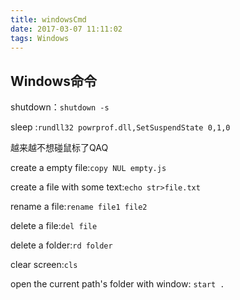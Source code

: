 ```yaml
---
title: windowsCmd
date: 2017-03-07 11:11:02
tags: Windows
---
```

## Windows命令
shutdown：`shutdown -s` 


sleep :`rundll32 powrprof.dll,SetSuspendState 0,1,0`

越来越不想碰鼠标了QAQ

create a empty file:`copy NUL empty.js`

create a file with some text:`echo str>file.txt`

rename a file:`rename file1 file2`

delete a file:`del file`

delete a folder:`rd folder`

clear screen:`cls`

open the current path's folder with window: `start .`
